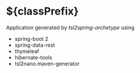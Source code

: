 # ${classPrefix}

Application generated by *tsl2spring-archetype* using 

* spring-boot 2
* spring-data-rest
* thymeleaf
* hibernate-tools
* tsl2nano.maven-generator


